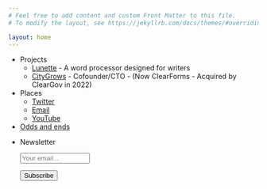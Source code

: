 ```yaml
---
# Feel free to add content and custom Front Matter to this file.
# To modify the layout, see https://jekyllrb.com/docs/themes/#overriding-theme-defaults

layout: home
---
```

- Projects
	- [Lunette](https://lunette.app) - A word processor designed for writers
	- [CityGrows](https://citygrows.com) - Cofounder/CTO - (Now ClearForms - Acquired by ClearGov in 2022)
- Places
	- [Twitter](https://twitter.com/Stephen_Corwin)
	- [Email](mailto:me@stephencorwin.com)
	- [YouTube](https://www.youtube.com/@Corwinstephen/featured)
- [Odds and ends](./odds_and_ends)
- <form style="" action="https://tinyletter.com/corwin" method="post" target="popupwindow" onsubmit="window.open('https://tinyletter.com/corwin', 'popupwindow', 'scrollbars=yes,width=800,height=600');return true"><p><label for="tlemail">Newsletter</label></p><p><input placeholder="Your email..." type="text" style="width:140px" name="email" id="tlemail" /></p><input type="hidden" value="1" name="embed"/><input type="submit" value="Subscribe" /><p></p></form>